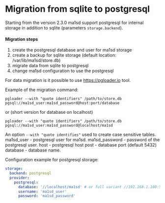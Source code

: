 # Migration from sqlite to postgresql

Starting from the version 2.3.0 ma1sd support postgresql for internal storage in addition to sqlite (parameters `storage.backend`).

#### Migration steps

1. create the postgresql database and user for ma1sd storage
2. create a backup for sqlite storage (default location: /var/lib/ma1sd/store.db)
3. migrate data from sqlite to postgresql
4. change ma1sd configuration to use the postgresql

For data migration is it possible to use https://pgloader.io tool.

Example of the migration command:
```shell script
pgloader --with "quote identifiers" /path/to/store.db pgsql://ma1sd_user:ma1sd_password@host:port/database
```
or (short version for database on localhost)
```shell script
pgloader --with "quote identifiers" /path/to/store.db pgsql://ma1sd_user:ma1sd_password@localhost/ma1sd
```

An option `--with "quote identifies"` used to create case sensitive tables.
ma1sd_user - postgresql user for ma1sd.
ma1sd_password - password of the postgresql user.
host - postgresql host
post - database port (default 5432)
database - database name.


Configuration example for postgresql storage:
```yaml
storage:
  backend: postgresql
  provider:
    postgresql:
      database: '//localhost/ma1sd' # or full variant //192.168.1.100:5432/ma1sd_database
      username: 'ma1sd_user'
      password: 'ma1sd_password'
```

